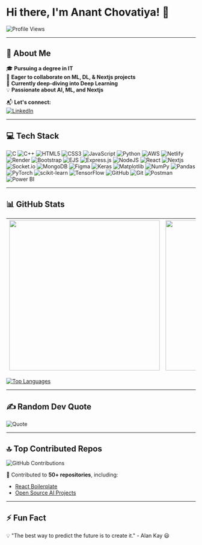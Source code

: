 # Hi there, I'm Anant Chovatiya! 👋

![Profile Views](https://komarev.com/ghpvc/?username=yourusername&color=blue&style=flat)

---

## 🚀 About Me

🎓 **Pursuing a degree in IT**  
🤝 **Eager to collaborate on ML, DL, & Nextjs projects**  
📖 **Currently deep-diving into Deep Learning**  
💡 **Passionate about AI, ML, and Nextjs** 

📬 **Let's connect:**  
[![LinkedIn](https://img.shields.io/badge/-LinkedIn-blue?style=flat&logo=linkedin)](https://www.linkedin.com/in/anant-chovatiya)  

---

## 💻 Tech Stack

![C](https://img.shields.io/badge/-C-A8B9CC?style=flat&logo=c&logoColor=black)
![C++](https://img.shields.io/badge/-C++-00599C?style=flat&logo=c%2B%2B&logoColor=white)
![HTML5](https://img.shields.io/badge/-HTML5-E34F26?style=flat&logo=html5&logoColor=white)
![CSS3](https://img.shields.io/badge/-CSS3-1572B6?style=flat&logo=css3)
![JavaScript](https://img.shields.io/badge/-JavaScript-F7DF1E?style=flat&logo=javascript&logoColor=black)
![Python](https://img.shields.io/badge/-Python-3776AB?style=flat&logo=python&logoColor=white)
![AWS](https://img.shields.io/badge/-AWS-orange?style=flat&logo=amazon-aws)
![Netlify](https://img.shields.io/badge/-Netlify-00C7B7?style=flat&logo=netlify)
![Render](https://img.shields.io/badge/-Render-46E3B7?style=flat&logo=render)
![Bootstrap](https://img.shields.io/badge/-Bootstrap-7952B3?style=flat&logo=bootstrap)
![EJS](https://img.shields.io/badge/-EJS-8F4A4A?style=flat&logo=ejs)
![Express.js](https://img.shields.io/badge/-Express.js-000000?style=flat&logo=express&logoColor=white)
![NodeJS](https://img.shields.io/badge/-Node.js-339933?style=flat&logo=node.js&logoColor=white)
![React](https://img.shields.io/badge/-React-61DAFB?style=flat&logo=react&logoColor=black)
![Nextjs](https://img.shields.io/badge/-Next.js-000000?style=flat&logo=next.js&logoColor=white)
![Socket.io](https://img.shields.io/badge/-Socket.io-010101?style=flat&logo=socket.io)
![MongoDB](https://img.shields.io/badge/-MongoDB-47A248?style=flat&logo=mongodb&logoColor=white)
![Figma](https://img.shields.io/badge/-Figma-F24E1E?style=flat&logo=figma&logoColor=white)
![Keras](https://img.shields.io/badge/-Keras-D00000?style=flat&logo=keras&logoColor=white)
![Matplotlib](https://img.shields.io/badge/-Matplotlib-11557C?style=flat&logo=matplotlib&logoColor=white)
![NumPy](https://img.shields.io/badge/-NumPy-013243?style=flat&logo=numpy)
![Pandas](https://img.shields.io/badge/-Pandas-150458?style=flat&logo=pandas)
![PyTorch](https://img.shields.io/badge/-PyTorch-EE4C2C?style=flat&logo=pytorch&logoColor=white)
![scikit-learn](https://img.shields.io/badge/-scikit--learn-F7931E?style=flat&logo=scikit-learn&logoColor=black)
![TensorFlow](https://img.shields.io/badge/-TensorFlow-FF6F00?style=flat&logo=tensorflow&logoColor=white)
![GitHub](https://img.shields.io/badge/-GitHub-181717?style=flat&logo=github)
![Git](https://img.shields.io/badge/-Git-F05032?style=flat&logo=git&logoColor=white)
![Postman](https://img.shields.io/badge/-Postman-FF6C37?style=flat&logo=postman&logoColor=white)
![Power BI](https://img.shields.io/badge/-Power%20BI-F2C811?style=flat&logo=power-bi&logoColor=black)

---

## 📊 GitHub Stats

| <img src="https://github-readme-stats.vercel.app/api?username=yourusername&show_icons=true&theme=radical" width=400 /> | <img src="https://streak-stats.demolab.com/?user=yourusername&theme=radical" width=400 /> |
|---|---|

[![Top Languages](https://github-readme-stats.vercel.app/api/top-langs/?username=yourusername&layout=compact&theme=radical)](https://github.com/yourusername)

---

## ✍️ Random Dev Quote

![Quote](https://quotes-github-readme.vercel.app/api?type=horizontal&theme=radical)

---

## 🔝 Top Contributed Repos

![GitHub Contributions](https://github-readme-activity-graph.vercel.app/graph?username=yourusername&theme=radical)

📌 Contributed to **50+ repositories**, including:
- [React Boilerplate](https://github.com/react-boilerplate/react-boilerplate)
- [Open Source AI Projects](https://github.com/someopensourceproject)

---

## ⚡ Fun Fact
💡 "The best way to predict the future is to create it." - Alan Kay 😃
